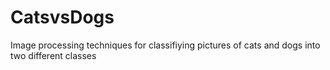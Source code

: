 # CatsvsDogs
Image processing techniques for classifiying pictures of cats and dogs into two different classes

